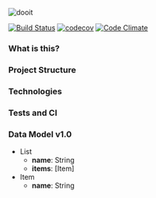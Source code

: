 ![dooit](https://github.com/ricardo0100/dooit/blob/master/icon/small-icon.png)

[![Build Status](https://travis-ci.org/ricardo0100/dooit.svg?branch=master)](https://travis-ci.org/ricardo0100/dooit)
[![codecov](https://codecov.io/gh/ricardo0100/dooit/branch/master/graph/badge.svg?precision=2)](https://codecov.io/gh/ricardo0100/dooit)
[![Code Climate](https://codeclimate.com/github/ricardo0100/dooit/badges/gpa.svg)](https://codeclimate.com/github/ricardo0100/dooit)

### What is this?

### Project Structure

### Technologies

### Tests and CI

### Data Model v1.0

- List
  - __name__: String
  - __items__: [Item]
- Item
  - __name__: String
